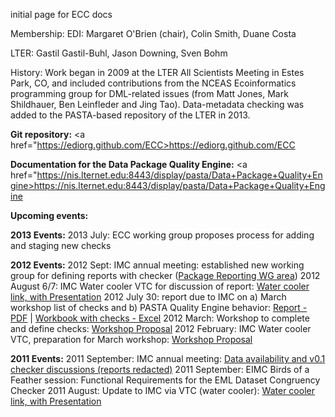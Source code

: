 initial page for ECC docs

Membership:
EDI: Margaret O'Brien (chair), Colin Smith, Duane Costa

LTER: Gastil Gastil-Buhl, Jason Downing, Sven Bohm

History: Work began in 2009 at the LTER All Scientists Meeting in Estes Park, CO, and included contributions from the NCEAS Ecoinformatics programming group for DML-related issues (from Matt Jones, Mark Shildhauer, Ben Leinfleder and Jing Tao). Data-metadata checking was added to the PASTA-based repository of the LTER in 2013. 


<strong>Git repository:</strong>
<a href="https://ediorg.github.com/ECC>https://ediorg.github.com/ECC</a>

<strong>Documentation for the Data Package Quality Engine:</strong>
<a href="https://nis.lternet.edu:8443/display/pasta/Data+Package+Quality+Engine>https://nis.lternet.edu:8443/display/pasta/Data+Package+Quality+Engine</a>



 


<strong>Upcoming events:</strong>


<strong>2013 Events:</strong>
2013 July: ECC working group proposes process for adding and staging new checks


<strong>2012 Events:</strong>
2012 Sept: IMC annual meeting: established new working group for defining reports with checker (<a href="/project/PackageReporting">Package Reporting WG area</a>)
2012 August 6/7: IMC Water cooler VTC for discussion of report: <a href="http://im.lternet.edu/node/1064">Water cooler link, with Presentation</a>
2012 July 30: report due to IMC on a) March workshop list of checks and b) PASTA Quality Engine behavior: <a href="http://im.lternet.edu/sites/im.lternet.edu/files/Data_package_quality_checks_Report_july2012.pdf">Report - PDF</a> | <a href="http://im.lternet.edu/sites/im.lternet.edu/files/MetadataQualityReportChecks_July2012.xls">Workbook with checks - Excel</a>
2012 March: Workshop to complete and define checks: <a href="http://intranet2.lternet.edu/content/defining-checks-ensure-high-quality-lter-data-packages">Workshop Proposal</a>
2012 February: IMC Water cooler VTC, preparation for March workshop: <a href="http://im.lternet.edu/node/980">Workshop Proposal</a>

<strong>2011 Events:</strong>
2011 September: IMC annual meeting: <a href="http://im.lternet.edu/meetings/2011/breakout1">Data availability and v0.1 checker discussions (reports redacted)</a>
2011 September: EIMC Birds of a Feather session: Functional Requirements for the EML Dataset Congruency Checker
2011 August: Update to IMC via VTC  (water cooler): <a href="http://im.lternet.edu/node/912">Water cooler link, with Presentation</a>
